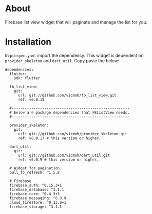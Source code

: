 # About

Firebase list view widget that will
paginate and manage the list for you.

# Installation 

In `pubspec.yaml` import the dependency.
This widget is dependent on `provider_skeleton`
and `dart_util`. Copy paste the below:


```
dependencies:
  flutter:
    sdk: flutter

  fb_list_view:
    git:
      url: git://github.com/vicmoh/fb_list_view.git
      ref: v0.0.15

  #------------------------------------------------------
  # below are package dependencies that FBListView needs.
  #------------------------------------------------------

  provider_skeleton:
    git:
      url: git://github.com/vicmoh/provider_skeleton.git
      ref: v0.0.17 # this version or higher.

  dart_util:
    git:
      url: git://github.com/vicmoh/dart_util.git
      ref: v0.0.9 # this version or higher.

  # Widget for pagination.
  pull_to_refresh: ^1.5.8

  # Firebase
  firebase_auth: ^0.15.3+1
  firebase_database: ^3.1.1
  firebase_core: ^0.4.3+3
  firebase_messaging: ^6.0.9
  cloud_firestore: ^0.13.0+1
  firebase_storage: ^3.1.1
```


